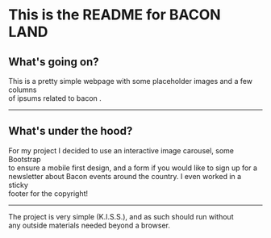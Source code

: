 # This is the README for **BACON LAND**

## What's going on?
This is a pretty simple webpage with some placeholder images and  a few columns   
of ipsums related to bacon .

---
## What's under the hood?
For my project I decided to use an interactive image carousel, some Bootstrap  
to ensure a mobile first design, and a form if you would like to sign up for a   
newsletter about Bacon events around the country. I even worked in a sticky  
footer for the copyright!

---
The project is very simple (K.I.S.S.), and as such should run without  
any outside materials needed beyond a browser.